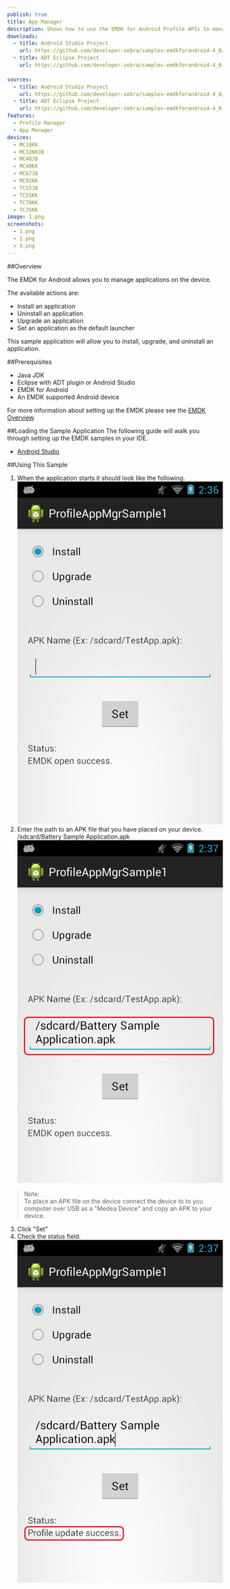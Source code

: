 ```yaml
---
publish: true
title: App Manager
description: Shows how to use the EMDK for Android Profile APIs to manage App Manager profiles.
downloads:
  - title: Android Studio Project
    url: https://github.com/developer-zebra/samples-emdkforandroid-4_0/archive/ProfileAppMgrSample1.zip
  - title: ADT Eclipse Project
    url: https://github.com/developer-zebra/samples-emdkforandroid-4_0-ADT/archive/ProfileAppMgrSample1.zip   
    
sources:
  - title: Android Studio Project
    url: https://github.com/developer-zebra/samples-emdkforandroid-4_0/tree/ProfileAppMgrSample1
  - title: ADT Eclipse Project
    url: https://github.com/developer-zebra/samples-emdkforandroid-4_0-ADT/tree/ProfileAppMgrSample1
features: 
  - Profile Manager
  - App Manager
devices: 
  - MC18KK
  - MC32N0JB
  - MC40JB
  - MC40KK
  - MC67JB
  - MC92KK
  - TC55JB
  - TC55KK
  - TC70KK
  - TC75KK
image: 1.png
screenshots: 
  - 1.png
  - 2.png
  - 3.png
---
```


##Overview

The EMDK for Android allows you to manage applications on the device. 

The available actions are:  
- Install an application
- Uninstall an application
- Upgrade an application  
- Set an application as the default launcher 

This sample application will allow you to install, upgrade, and uninstall an application. 

##Prerequisites
- Java JDK 
- Eclipse with ADT plugin or  Android Studio
- EMDK for Android  
- An EMDK supported Android device

For more information about setting up the EMDK please see the [EMDK Overview](/emdk-for-android/4-0/guide/about).

##Loading the Sample Application
The following guide will walk you through setting up the EMDK samples in your IDE.

* [Android Studio](/emdk-for-android/4-0/guide/sample/emdksamples_androidstudio)

##Using This Sample
1. When the application starts it should look like the following.  
  ![img](2_1.png)  
2. Enter the path to an APK file that you have placed on your device.  /sdcard/Battery Sample Application.apk
  ![img](2_2.png)    
  >Note:  
  >To place an APK file on the device connect the device to to you computer over USB as a "Medea Device" and copy an APK to your device.  
3.  Click "Set" 
4.  Check the status field.   
  ![img](2_3.png)  